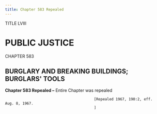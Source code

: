 ```yaml
---
title: Chapter 583 Repealed
---
```


TITLE LVIII
                                             
PUBLIC JUSTICE
==============

CHAPTER 583
                                             
BURGLARY AND BREAKING BUILDINGS; BURGLARS' TOOLS
------------------------------------------------

**Chapter 583 Repealed –** Entire Chapter was repealed


                                             [Repealed 1967, 190:2, eff. Aug. 8, 1967.
                                             ]
